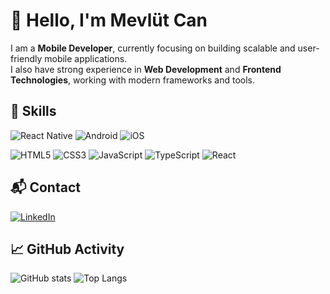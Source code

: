 
# 👋 Hello, I'm Mevlüt Can

I am a **Mobile Developer**, currently focusing on building scalable and user-friendly mobile applications.  
I also have strong experience in **Web Development** and **Frontend Technologies**, working with modern frameworks and tools.

## 🧠 Skills

<!-- Mobile -->
![React Native](https://img.shields.io/badge/-React%20Native-61DAFB?logo=react&logoColor=black&style=for-the-badge)
![Android](https://img.shields.io/badge/-Android-3DDC84?logo=android&logoColor=white&style=for-the-badge)
![iOS](https://img.shields.io/badge/-iOS-000000?logo=apple&logoColor=white&style=for-the-badge)

<!-- Web & Frontend -->
![HTML5](https://img.shields.io/badge/-HTML5-E34F26?logo=html5&logoColor=white&style=for-the-badge)
![CSS3](https://img.shields.io/badge/-CSS3-1572B6?logo=css3&logoColor=white&style=for-the-badge)
![JavaScript](https://img.shields.io/badge/-JavaScript-F7DF1E?logo=javascript&logoColor=black&style=for-the-badge)
![TypeScript](https://img.shields.io/badge/-TypeScript-3178C6?logo=typescript&logoColor=white&style=for-the-badge)
![React](https://img.shields.io/badge/-React-61DAFB?logo=react&logoColor=black&style=for-the-badge)

## 📬 Contact

[![LinkedIn](https://img.shields.io/badge/LinkedIn-0A66C2?logo=linkedin&logoColor=white)](https://www.linkedin.com/in/mevl%C3%BCt-can-uyulmaz-750519352/)

## 📈 GitHub Activity

![GitHub stats](https://github-readme-stats.vercel.app/api?username=mevlutcanuyulmaz&show_icons=true&theme=github_dark)
![Top Langs](https://github-readme-stats.vercel.app/api/top-langs/?username=mevlutcanuyulmaz&layout=compact&theme=github_dark)



